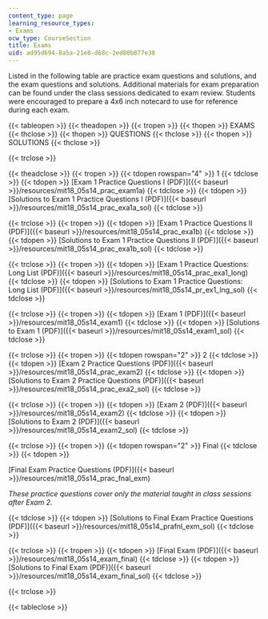 ```yaml
---
content_type: page
learning_resource_types:
- Exams
ocw_type: CourseSection
title: Exams
uid: ad95d694-8a5a-21e8-d68c-2ed80b877e38
---
```


Listed in the following table are practice exam questions and solutions, and the exam questions and solutions. Additional materials for exam preparation can be found under the class sessions dedicated to exam review. Students were encouraged to prepare a 4x6 inch notecard to use for reference during each exam.

{{< tableopen >}}
{{< theadopen >}}
{{< tropen >}}
{{< thopen >}}
EXAMS
{{< thclose >}}
{{< thopen >}}
QUESTIONS
{{< thclose >}}
{{< thopen >}}
SOLUTIONS
{{< thclose >}}

{{< trclose >}}

{{< theadclose >}}
{{< tropen >}}
{{< tdopen rowspan="4" >}}
1
{{< tdclose >}}
{{< tdopen >}}
[Exam 1 Practice Questions I (PDF)]({{< baseurl >}}/resources/mit18_05s14_prac_exam1a)
{{< tdclose >}}
{{< tdopen >}}
[Solutions to Exam 1 Practice Questions I (PDF)]({{< baseurl >}}/resources/mit18_05s14_prac_exa1a_sol)
{{< tdclose >}}

{{< trclose >}}
{{< tropen >}}
{{< tdopen >}}
[Exam 1 Practice Questions II (PDF)]({{< baseurl >}}/resources/mit18_05s14_prac_exa1b)
{{< tdclose >}}
{{< tdopen >}}
[Solutions to Exam 1 Practice Questions II (PDF)]({{< baseurl >}}/resources/mit18_05s14_prac_exa1b_sol)
{{< tdclose >}}

{{< trclose >}}
{{< tropen >}}
{{< tdopen >}}
[Exam 1 Practice Questions: Long List (PDF)]({{< baseurl >}}/resources/mit18_05s14_prac_exa1_long)
{{< tdclose >}}
{{< tdopen >}}
[Solutions to Exam 1 Practice Questions: Long List (PDF)]({{< baseurl >}}/resources/mit18_05s14_pr_ex1_lng_sol)
{{< tdclose >}}

{{< trclose >}}
{{< tropen >}}
{{< tdopen >}}
[Exam 1 (PDF)]({{< baseurl >}}/resources/mit18_05s14_exam1)
{{< tdclose >}}
{{< tdopen >}}
[Solutions to Exam 1 (PDF)]({{< baseurl >}}/resources/mit18_05s14_exam1_sol)
{{< tdclose >}}

{{< trclose >}}
{{< tropen >}}
{{< tdopen rowspan="2" >}}
2
{{< tdclose >}}
{{< tdopen >}}
[Exam 2 Practice Questions (PDF)]({{< baseurl >}}/resources/mit18_05s14_prac_exam2)
{{< tdclose >}}
{{< tdopen >}}
[Solutions to Exam 2 Practice Questions (PDF)]({{< baseurl >}}/resources/mit18_05s14_prac_exa2_sol)
{{< tdclose >}}

{{< trclose >}}
{{< tropen >}}
{{< tdopen >}}
[Exam 2 (PDF)]({{< baseurl >}}/resources/mit18_05s14_exam2)
{{< tdclose >}}
{{< tdopen >}}
[Solutions to Exam 2 (PDF)]({{< baseurl >}}/resources/mit18_05s14_exam2_sol)
{{< tdclose >}}

{{< trclose >}}
{{< tropen >}}
{{< tdopen rowspan="2" >}}
Final
{{< tdclose >}}
{{< tdopen >}}


[Final Exam Practice Questions (PDF)]({{< baseurl >}}/resources/mit18_05s14_prac_fnal_exm)

_These practice questions cover only the material taught in class sessions after Exam 2._


{{< tdclose >}}
{{< tdopen >}}
[Solutions to Final Exam Practice Questions (PDF)]({{< baseurl >}}/resources/mit18_05s14_prafnl_exm_sol)
{{< tdclose >}}

{{< trclose >}}
{{< tropen >}}
{{< tdopen >}}
[Final Exam (PDF)]({{< baseurl >}}/resources/mit18_05s14_exam_final)
{{< tdclose >}}
{{< tdopen >}}
[Solutions to Final Exam (PDF)]({{< baseurl >}}/resources/mit18_05s14_exam_final_sol)
{{< tdclose >}}

{{< trclose >}}

{{< tableclose >}}